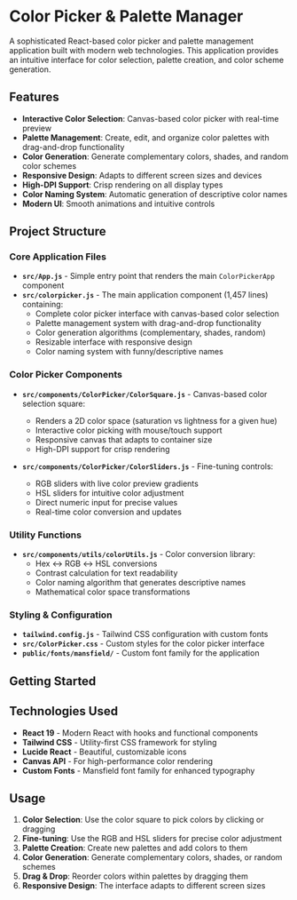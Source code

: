 # Color Picker & Palette Manager

A sophisticated React-based color picker and palette management application built with modern web technologies. This application provides an intuitive interface for color selection, palette creation, and color scheme generation.

## Features

- **Interactive Color Selection**: Canvas-based color picker with real-time preview
- **Palette Management**: Create, edit, and organize color palettes with drag-and-drop functionality
- **Color Generation**: Generate complementary colors, shades, and random color schemes
- **Responsive Design**: Adapts to different screen sizes and devices
- **High-DPI Support**: Crisp rendering on all display types
- **Color Naming System**: Automatic generation of descriptive color names
- **Modern UI**: Smooth animations and intuitive controls

## Project Structure

### Core Application Files

- **`src/App.js`** - Simple entry point that renders the main `ColorPickerApp` component
- **`src/colorpicker.js`** - The main application component (1,457 lines) containing:
  - Complete color picker interface with canvas-based color selection
  - Palette management system with drag-and-drop functionality
  - Color generation algorithms (complementary, shades, random)
  - Resizable interface with responsive design
  - Color naming system with funny/descriptive names

### Color Picker Components

- **`src/components/ColorPicker/ColorSquare.js`** - Canvas-based color selection square:
  - Renders a 2D color space (saturation vs lightness for a given hue)
  - Interactive color picking with mouse/touch support
  - Responsive canvas that adapts to container size
  - High-DPI support for crisp rendering

- **`src/components/ColorPicker/ColorSliders.js`** - Fine-tuning controls:
  - RGB sliders with live color preview gradients
  - HSL sliders for intuitive color adjustment
  - Direct numeric input for precise values
  - Real-time color conversion and updates

### Utility Functions

- **`src/components/utils/colorUtils.js`** - Color conversion library:
  - Hex ↔ RGB ↔ HSL conversions
  - Contrast calculation for text readability
  - Color naming algorithm that generates descriptive names
  - Mathematical color space transformations

### Styling & Configuration

- **`tailwind.config.js`** - Tailwind CSS configuration with custom fonts
- **`src/ColorPicker.css`** - Custom styles for the color picker interface
- **`public/fonts/mansfield/`** - Custom font family for the application

## Getting Started


## Technologies Used

- **React 19** - Modern React with hooks and functional components
- **Tailwind CSS** - Utility-first CSS framework for styling
- **Lucide React** - Beautiful, customizable icons
- **Canvas API** - For high-performance color rendering
- **Custom Fonts** - Mansfield font family for enhanced typography

## Usage

1. **Color Selection**: Use the color square to pick colors by clicking or dragging
2. **Fine-tuning**: Use the RGB and HSL sliders for precise color adjustment
3. **Palette Creation**: Create new palettes and add colors to them
4. **Color Generation**: Generate complementary colors, shades, or random schemes
5. **Drag & Drop**: Reorder colors within palettes by dragging them
6. **Responsive Design**: The interface adapts to different screen sizes

